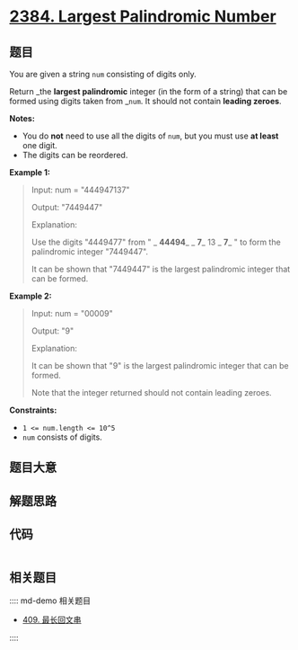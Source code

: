 # [2384. Largest Palindromic Number](https://leetcode.com/problems/largest-palindromic-number/)

## 题目

You are given a string `num` consisting of digits only.

Return _the **largest palindromic** integer (in the form of a string) that can
be formed using digits taken from _`num`. It should not contain **leading
zeroes**.

**Notes:**

- You do **not** need to use all the digits of `num`, but you must use **at least** one digit.
- The digits can be reordered.

**Example 1:**

> Input: num = "444947137"
>
> Output: "7449447"
>
> Explanation:
>
> Use the digits "4449477" from " _ **44494**_ _ **7**_ 13 _ **7**_ " to form the palindromic integer "7449447".
>
> It can be shown that "7449447" is the largest palindromic integer that can be formed.

**Example 2:**

> Input: num = "00009"
>
> Output: "9"
>
> Explanation:
>
> It can be shown that "9" is the largest palindromic integer that can be formed.
>
> Note that the integer returned should not contain leading zeroes.

**Constraints:**

- `1 <= num.length <= 10^5`
- `num` consists of digits.

## 题目大意

## 解题思路

## 代码

```javascript

```

## 相关题目

:::: md-demo 相关题目

- [409. 最长回文串](https://leetcode.com/problems/longest-palindrome)

::::
